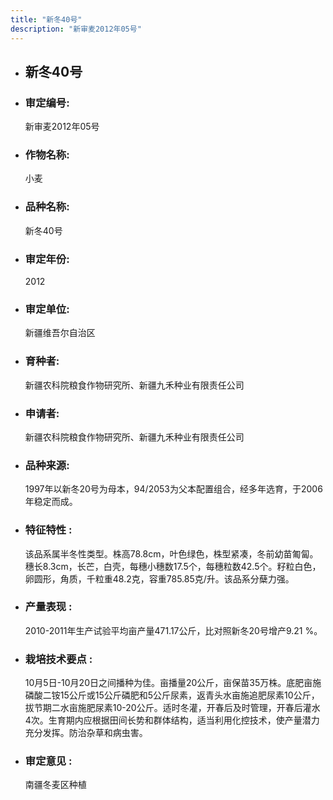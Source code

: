 ```yaml
---
title: "新冬40号"
description: "新审麦2012年05号"
---
```

* ## 新冬40号
* ###  审定编号:  
   新审麦2012年05号

*  ### 作物名称:  
   小麦

*   ###  品种名称: 
    新冬40号

*   ### 审定年份: 
    2012

*   ### 审定单位:  
    新疆维吾尔自治区

*   ### 育种者:  
    新疆农科院粮食作物研究所、新疆九禾种业有限责任公司

*   ### 申请者:  
    新疆农科院粮食作物研究所、新疆九禾种业有限责任公司

*   ### 品种来源:  
    1997年以新冬20号为母本，94/2053为父本配置组合，经多年选育，于2006年稳定而成。

*   ### 特征特性 : 
    该品系属半冬性类型。株高78.8cm，叶色绿色，株型紧凑，冬前幼苗匍匐。穗长8.3cm，长芒，白壳，每穗小穗数17.5个，每穗粒数42.5个。籽粒白色，卵圆形，角质，千粒重48.2克，容重785.85克/升。该品系分蘖力强。

*   ### 产量表现 : 
    2010-2011年生产试验平均亩产量471.17公斤，比对照新冬20号增产9.21 %。

*   ### 栽培技术要点 : 
    10月5日-10月20日之间播种为佳。亩播量20公斤，亩保苗35万株。底肥亩施磷酸二铵15公斤或15公斤磷肥和5公斤尿素，返青头水亩施追肥尿素10公斤，拔节期二水亩施肥尿素10-20公斤。适时冬灌，开春后及时管理，开春后灌水4次。生育期内应根据田间长势和群体结构，适当利用化控技术，使产量潜力充分发挥。防治杂草和病虫害。

*   ### 审定意见 : 
    南疆冬麦区种植

